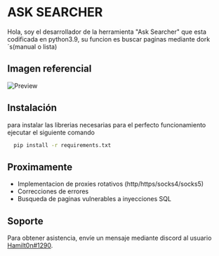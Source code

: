 # ASK SEARCHER
Hola, soy el desarrollador de la herramienta "Ask Searcher" que esta codificada en python3.9, su funcion es buscar paginas mediante dork´s(manual o lista)
## Imagen referencial
![Preview](https://i.imgur.com/ccbEZMJ.png)
## Instalación
para instalar las librerias necesarias para el perfecto funcionamiento ejecutar el siguiente comando
```bash
  pip install -r requirements.txt
```
## Proximamente
- Implementacion de proxies rotativos (http/https/socks4/socks5)
- Correcciones de errores
- Busqueda de paginas vulnerables a inyecciones SQL

## Soporte
Para obtener asistencia, envíe un mensaje mediante discord al usuario [Hamilt0n#1290]().
